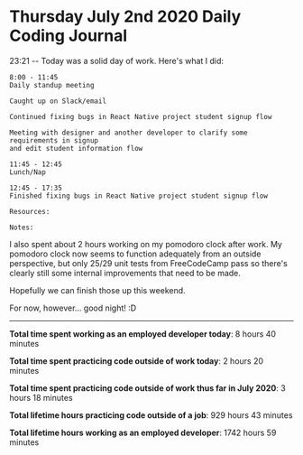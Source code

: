 # Thursday July 2nd 2020 Daily Coding Journal

23:21 -- Today was a solid day of work. Here's what I did:

```
8:00 - 11:45
Daily standup meeting

Caught up on Slack/email

Continued fixing bugs in React Native project student signup flow

Meeting with designer and another developer to clarify some requirements in signup
and edit student information flow

11:45 - 12:45
Lunch/Nap

12:45 - 17:35
Finished fixing bugs in React Native project student signup flow

Resources:

Notes:
```

I also spent about 2 hours working on my pomodoro clock after work. My pomodoro clock now seems to function adequately from an outside perspective, but only 25/29 unit tests from FreeCodeCamp pass so there's clearly still some internal improvements that need to be made.

Hopefully we can finish those up this weekend.

For now, however... good night! :D

---

**Total time spent working as an employed developer today**: 8 hours 40 minutes

**Total time spent practicing code outside of work today**: 2 hours 20 minutes

**Total time spent practicing code outside of work thus far in July 2020**: 3 hours 18 minutes

**Total lifetime hours practicing code outside of a job**: 929 hours 43 minutes

**Total lifetime hours working as an employed developer**: 1742 hours 59 minutes
